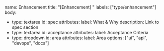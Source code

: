 name: Enhancement
title: "[Enhancement] <short-title>"
labels: ["type/enhancement"]
body:
  - type: textarea
    id: spec
    attributes:
      label: What & Why
      description: Link to spec section
  - type: textarea
    id: acceptance
    attributes:
      label: Acceptance Criteria
  - type: dropdown
    id: area
    attributes:
      label: Area
      options: ["ui", "api", "devops", "docs"]
